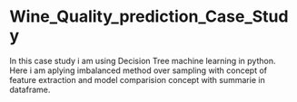 # Wine_Quality_prediction_Case_Study
 In this case study i am using Decision Tree machine learning in python. Here i am aplying imbalanced method over sampling with concept of feature extraction and model comparision concept with summarie in dataframe.
